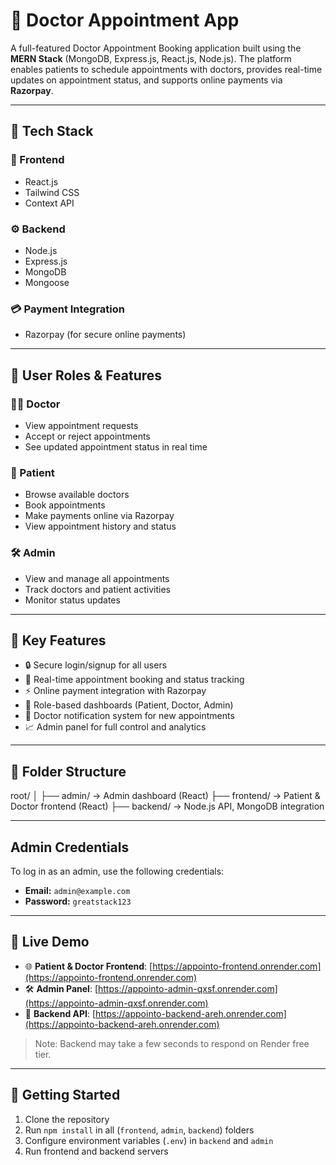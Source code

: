 # 🏥 Doctor Appointment App

A full-featured Doctor Appointment Booking application built using the **MERN Stack** (MongoDB, Express.js, React.js, Node.js). The platform enables patients to schedule appointments with doctors, provides real-time updates on appointment status, and supports online payments via **Razorpay**.

---

## 🚀 Tech Stack

### 🧩 Frontend
- React.js
- Tailwind CSS
- Context API

### ⚙️ Backend
- Node.js
- Express.js
- MongoDB
- Mongoose

### 💳 Payment Integration
- Razorpay (for secure online payments)

---

## 👥 User Roles & Features

### 🧑‍⚕️ Doctor
- View appointment requests
- Accept or reject appointments
- See updated appointment status in real time

### 🧑 Patient
- Browse available doctors
- Book appointments
- Make payments online via Razorpay
- View appointment history and status

### 🛠️ Admin
- View and manage all appointments
- Track doctors and patient activities
- Monitor status updates

---

## 🌟 Key Features

- 🔒 Secure login/signup for all users
- 📅 Real-time appointment booking and status tracking
- ⚡ Online payment integration with Razorpay
- 🧠 Role-based dashboards (Patient, Doctor, Admin)
- 🔔 Doctor notification system for new appointments
- 📈 Admin panel for full control and analytics

---

## 📂 Folder Structure
root/
│
├── admin/ → Admin dashboard (React)
├── frontend/ → Patient & Doctor frontend (React)
├── backend/ → Node.js API, MongoDB integration

---
## Admin Credentials

To log in as an admin, use the following credentials:

- **Email:** `admin@example.com`
- **Password:** `greatstack123`
  
---
## 🔗 Live Demo

- 🌐 **Patient & Doctor Frontend**: [https://appointo-frontend.onrender.com](https://appointo-frontend.onrender.com)
- 🛠️ **Admin Panel**: [https://appointo-admin-qxsf.onrender.com](https://appointo-admin-qxsf.onrender.com)
- 📡 **Backend API**: [https://appointo-backend-areh.onrender.com](https://appointo-backend-areh.onrender.com)

> Note: Backend may take a few seconds to respond on Render free tier.


---

## 📌 Getting Started

1. Clone the repository
2. Run `npm install` in all (`frontend`, `admin`, `backend`) folders
3. Configure environment variables (`.env`) in `backend` and `admin`
4. Run frontend and backend servers


